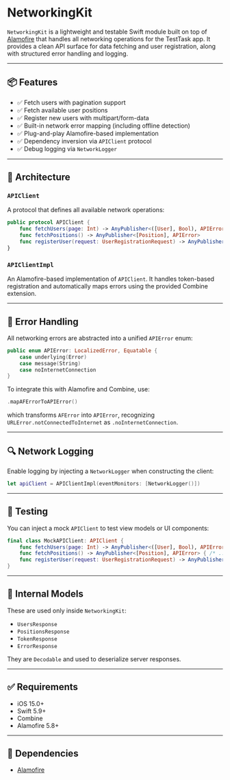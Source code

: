 # NetworkingKit

`NetworkingKit` is a lightweight and testable Swift module built on top of [Alamofire](https://github.com/Alamofire/Alamofire) that handles all networking operations for the TestTask app. It provides a clean API surface for data fetching and user registration, along with structured error handling and logging.

---

## 📦 Features

- ✅ Fetch users with pagination support
- ✅ Fetch available user positions
- ✅ Register new users with multipart/form-data
- ✅ Built-in network error mapping (including offline detection)
- ✅ Plug-and-play Alamofire-based implementation
- ✅ Dependency inversion via `APIClient` protocol
- ✅ Debug logging via `NetworkLogger`

---

## 🧱 Architecture

### `APIClient`

A protocol that defines all available network operations:

```swift
public protocol APIClient {
    func fetchUsers(page: Int) -> AnyPublisher<([User], Bool), APIError>
    func fetchPositions() -> AnyPublisher<[Position], APIError>
    func registerUser(request: UserRegistrationRequest) -> AnyPublisher<Void, APIError>
}
```

### `APIClientImpl`

An Alamofire-based implementation of `APIClient`. It handles token-based registration and automatically maps errors using the provided Combine extension.

---

## 🧪 Error Handling

All networking errors are abstracted into a unified `APIError` enum:

```swift
public enum APIError: LocalizedError, Equatable {
    case underlying(Error)
    case message(String)
    case noInternetConnection
}
```

To integrate this with Alamofire and Combine, use:

```swift
.mapAFErrorToAPIError()
```

which transforms `AFError` into `APIError`, recognizing `URLError.notConnectedToInternet` as `.noInternetConnection`.

---

## 🔍 Network Logging

Enable logging by injecting a `NetworkLogger` when constructing the client:

```swift
let apiClient = APIClientImpl(eventMonitors: [NetworkLogger()])
```

---

## 🧪 Testing

You can inject a mock `APIClient` to test view models or UI components:

```swift
final class MockAPIClient: APIClient {
    func fetchUsers(page: Int) -> AnyPublisher<([User], Bool), APIError> { /* ... */ }
    func fetchPositions() -> AnyPublisher<[Position], APIError> { /* ... */ }
    func registerUser(request: UserRegistrationRequest) -> AnyPublisher<Void, APIError> { /* ... */ }
}
```

---

## 📂 Internal Models

These are used only inside `NetworkingKit`:

- `UsersResponse`
- `PositionsResponse`
- `TokenResponse`
- `ErrorResponse`

They are `Decodable` and used to deserialize server responses.

---

## ✅ Requirements

- iOS 15.0+
- Swift 5.9+
- Combine
- Alamofire 5.8+

---

## 🧩 Dependencies

- [Alamofire](https://github.com/Alamofire/Alamofire)
